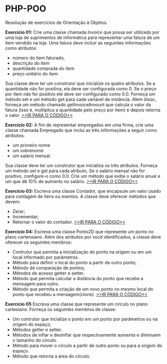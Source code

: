# PHP-POO

Resolução de exercícios de Orientação à Objetos.

**Exercício 01:** Crie uma classe chamada *Invoice* que possa ser utilizado por uma loja de suprimentos de informática para representar uma fatura de um item vendido na loja. Uma fatura deve incluir as seguintes informações como atributos

* número do item faturado,
* descrição do item
* quantidade comprada do item
* preço unitário do item

Sua classe deve ter um construtor que inicialize os quatro atributos.
Se a quantidade não for positiva, ela deve ser configurada como 0.
Se o preço por item não for positivo ele deve ser configurado como 0.0.
Forneça um método set e um método get para cada variável de instância.
Além disso, forneça um método chamado getInvoiceAmount que calcula o valor
da fatura (isso é, multiplica a quantidade pelo preço por item) e depois
retorna o valor.
[>>IR PARA O CÓDIGO<<](https://github.com/CaetanoMatheus/php-poo/tree/master/exercicio-01)

**Exercício 02:** A fim de representar empregados em uma firma, crie uma classe chamada Empregado que inclui as três informações a seguir como atributos:
 
 * um primeiro nome
 * um sobrenome
 * um salário mensal.

 Sua classe deve ter um construtor que inicializa os três atributos.
 Forneça um método set e get para cada atributo.
 Se o salário mensal não for positivo, configure-o como 0.0.
 Crie um método que exibe o salário anual e um que dê 10% de aumento no salário.
 [>>IR PARA O CÓDIGO<<](https://github.com/CaetanoMatheus/php-poo/tree/master/exercicio-02)

**Exercício 03:** Escreva uma classe Contador, que encapsule um valor usado para contagem de itens ou eventos. A classe deve oferecer métodos que devem:
* Zerar;
* Incrementar;
* Retornar o valor do contador.
 [>>IR PARA O CÓDIGO<<](https://github.com/CaetanoMatheus/php-poo/tree/master/exercicio-03)

**Exercício 04:** Escreva uma classe Ponto2D que represente um ponto  no plano cartensiano.
Além dos atributos por você identificados, a classe deve oferecer os seguintes membros:
* Contrutor que permita a inicialização do ponto na origem ou em um local informado por parâmetros.
* Método para definir o local do ponto a partir de outro ponto;
* Método de comparação de pontos;
* Métodos de acesso getter e setter.
* Método que permita calcular a distância do ponto que recebe a mensagem para outro.
* Método que permita a criação de um novo ponto no mesmo local do ponto que recebeu a mensagem(clone).
 [>>IR PARA O CÓDIGO<<](https://github.com/CaetanoMatheus/php-poo/tree/master/exercicio-04)

**Exercício 05** Escreva uma classe que represente um circulo no plano cartesiano.
Forneça os seguintes membros de classe:
* Um contrutor que incialize o ponto em um ponto por parâmetros ou na origem do espaço;
* Métodos getter e setter.
* Métodos de inflar e desinflar que respectivamente aumenta e diminuem o tamanho do circulo.
* Método para mover o circulo  a partir de outro ponto ou para a origem do espaço.
* Método que retorna a àrea do círculo.
